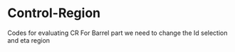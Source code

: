 # Control-Region
Codes for evaluating CR
For Barrel part we need to change the Id selection and eta region
